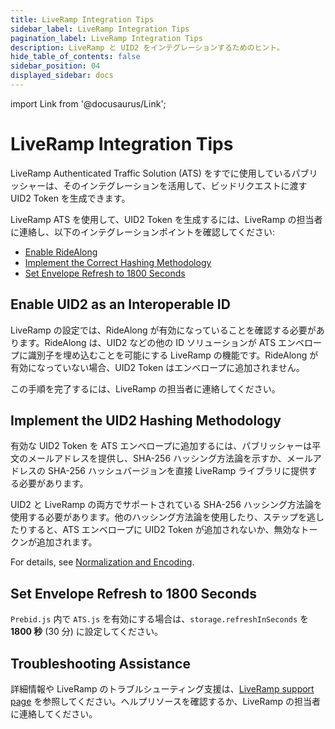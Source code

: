```yaml
---
title: LiveRamp Integration Tips
sidebar_label: LiveRamp Integration Tips
pagination_label: LiveRamp Integration Tips
description: LiveRamp と UID2 をインテグレーションするためのヒント。 
hide_table_of_contents: false
sidebar_position: 04
displayed_sidebar: docs
---
```


import Link from '@docusaurus/Link';

# LiveRamp Integration Tips

LiveRamp Authenticated Traffic Solution (ATS) をすでに使用しているパブリッシャーは、そのインテグレーションを活用して、ビッドリクエストに渡す UID2 Token を生成できます。

LiveRamp ATS を使用して、UID2 Token を生成するには、LiveRamp の担当者に連絡し、以下のインテグレーションポイントを確認してください:

- [Enable RideAlong](#enable-uid2-as-an-interoperable-id)
- [Implement the Correct Hashing Methodology](#implement-the-uid2-hashing-methodology)
- [Set Envelope Refresh to 1800 Seconds](#set-envelope-refresh-to-1800-seconds)

## Enable UID2 as an Interoperable ID

LiveRamp の設定では、RideAlong が有効になっていることを確認する必要があります。RideAlong は、UID2 などの他の ID ソリューションが ATS エンベロープに識別子を埋め込むことを可能にする LiveRamp の機能です。RideAlong が有効になっていない場合、UID2 Token はエンベロープに追加されません。

この手順を完了するには、LiveRamp の担当者に連絡してください。

## Implement the UID2 Hashing Methodology

有効な UID2 Token を ATS エンベロープに追加するには、パブリッシャーは平文のメールアドレスを提供し、SHA-256 ハッシング方法論を示すか、メールアドレスの SHA-256 ハッシュバージョンを直接 LiveRamp ライブラリに提供する必要があります。

UID2 と LiveRamp の両方でサポートされている SHA-256 ハッシング方法論を使用する必要があります。他のハッシング方法論を使用したり、ステップを逃したりすると、ATS エンベロープに UID2 Token が追加されないか、無効なトークンが追加されます。

For details, see [Normalization and Encoding](../getting-started/gs-normalization-encoding.md).

## Set Envelope Refresh to 1800 Seconds

`Prebid.js` 内で `ATS.js` を有効にする場合は、`storage.refreshInSeconds` を **1800 秒** (30 分) に設定してください。

## Troubleshooting Assistance

詳細情報や LiveRamp のトラブルシューティング支援は、[LiveRamp support page](https://docs.liveramp.com/connect/en/support.html) を参照してください。ヘルプリソースを確認するか、LiveRamp の担当者に連絡してください。

